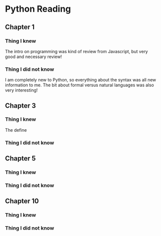 # Python Reading
## Chapter 1
### Thing I knew
The intro on programming was kind of review from Javascript, but very good and necessary review!
### Thing I did not know
I am completely new to Python, so everything about the syntax was all new information to me. The bit about formal versus natural languages was also very interesting!
## Chapter 3
### Thing I knew
The define 
### Thing I did not know
## Chapter 5
### Thing I knew
### Thing I did not know
## Chapter 10
### Thing I knew
### Thing I did not know